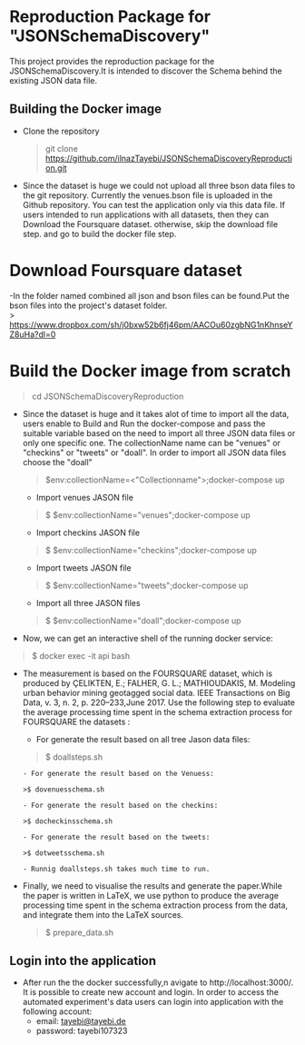 # Reproduction Package for "JSONSchemaDiscovery"
This project provides the reproduction package for 
the JSONSchemaDiscovery.It is intended to discover the
Schema behind the existing JSON data file.

## Building the Docker image
- Clone the repository
  > git clone https://github.com/ilnazTayebi/JSONSchemaDiscoveryReproduction.git

-  Since the dataset is huge we could not upload all three bson data files to the git repository. Currently the venues.bson file is uploaded in the Github repository. You can test the application only via this data file. If users intended to run applications with all datasets, then they can Download the Foursquare dataset. otherwise, skip the download file step. and go to build the docker file step.
# Download Foursquare dataset
  -In the folder named combined all json and bson files can be found.Put the bson files into the project's dataset folder.   
    > https://www.dropbox.com/sh/j0bxw52b6fj46pm/AACOu60zgbNG1nKhnseYZ8uHa?dl=0  

# Build the Docker image from scratch
  
  > cd JSONSchemaDiscoveryReproduction
         
  - Since the dataset is huge and it takes alot of time to import all the data, users enable to Build and Run the docker-compose and pass the suitable variable based on   the need to import all three JSON data files or only one specific one. The collectionName name can be "venues" or "checkins" or "tweets" or "doall". In order to import all JSON data files choose the "doall"
    > $env:collectionName=<"Collectionname">;docker-compose up
    
      - Import venues JASON file

      >$  $env:collectionName="venues";docker-compose up

      - Import checkins JASON file

      >$  $env:collectionName="checkins";docker-compose up
      
      - Import tweets JASON file

      >$  $env:collectionName="tweets";docker-compose up

      - Import all three JASON files

      >$  $env:collectionName="doall";docker-compose up

  - Now, we can get an interactive shell of the running docker service:

   >$ docker exec -it api  bash
  
  - The measurement is based on the FOURSQUARE dataset, which is produced by ÇELIKTEN, E.; FALHER, G. L.; MATHIOUDAKIS, M. Modeling urban behavior mining geotagged social data. IEEE Transactions on Big Data, v. 3, n. 2, p. 220–233,June 2017. Use the following step to evaluate the average processing time spent in the schema extraction process for FOURSQUARE the datasets :
      
      - For generate the result based on  all tree Jason data files:
      
       >$ doallsteps.sh

        - For generate the result based on the Venuess:

        >$ dovenuesschema.sh

        - For generate the result based on the checkins:

        >$ docheckinsschema.sh

        - For generate the result based on the tweets:

        >$ dotweetsschema.sh
        
        - Runnig doallsteps.sh takes much time to run.

  - Finally, we need to visualise the results and generate the paper.While the paper is written in LaTeX, we use python to
  produce  the average processing time spent in the schema extraction process from the data, and integrate them into the LaTeX sources.

      >$ prepare_data.sh

## Login into the application
 - After run the the docker successfully,n avigate to http://localhost:3000/. It is possible to create new account and login. In order to access the automated    experiment's data users can login into application with the following account:
    - email: tayebi@tayebi.de
    - password: tayebi107323
   

